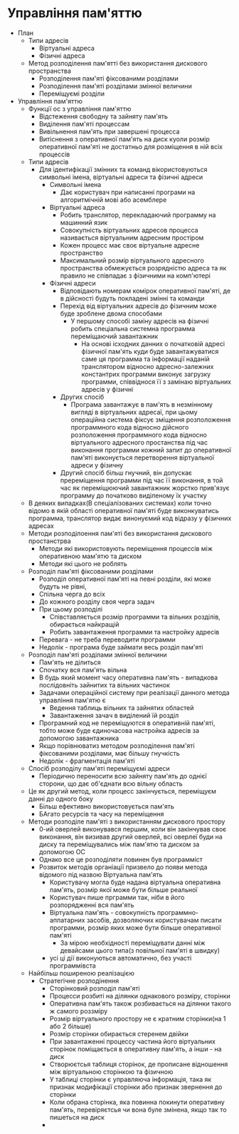 # Управління пам'яттю 
- План
  - Типи адресів
    - Віртуальні адреса
    - Фізичні адреса
  - Метод розподілення пам'ятті без використання дискового пространства
    - Розподілення пам'яті фіксованими розділами
    - Розподілення пам'яті розділами змінної величини
    - Переміщуємі розділи
- Управління пам'яттю
  - Функції ос з управління пам'яттю
    - Відстеження свободну та зайняту пам'ять
    - Виділення пам'яті процессам
    - Вивільнення пам'ять при завершені процесса
    - Витіснення з оперативної пам'ять на диск куоли розмір оперативної пам'яті не достатньо для розміщення в ній всіх процессів
  - Типи адресів
    - Для ідентифікації змінних та команд вікористовуються символьні імена, віртуальні адреси та фізичні адреси
      - Символьні імена
        - Дає користувач при написанні програми на алгоритмічній мові або асемблере
      - Віртуальні адреса
        - Робить транслятор, перекладаючий программу на машинний язик
        - Совокупність віртуальних адресов процесса називається віртуальним адресним простіром
        - Кожен процесс має своє віртуальне адресне пространство
        - Максимальний розмір віртуального адресного пространства обмежується розрядністю адреса та як правило не співпадає з фізичними на комп'ютері
      - Фізичні адреси
        - Відповідають номерам комірок оперативної пам'яті, де в дійсності будуть покладені змінні та команди
        - Перехід від віртуальних адресів до фізичним може буде зроблене двома способами
          - У першому способі заміну адресів на фізичні робить спеціальна системна программа переміщаючий завантажник
            - На основі ісходних данних о початковій адресі фізичної пам'ять куди буде завантажуватися саме ця программа та інформації наданій транслятором відносно адресно-залежних константрих программи виконує загрузку программи, співвіднося її з замінаю віртуальних адресів у фізичні
        - Других спосіб
          - Програма завантажує в пам'ять в незмінному вигляді в віртуальних адресаї, при цьому операційна система фіксує зміщення розположення программного кода відносно дійсного розположення программного кода відносно віртуального адресного простанства під час виконання программи кожний запит до оперативної пам'яті виконується перетворення віртуальної адреси у фізичну
        - Другий спосіб більш гнучний, він допускає пререміщення программи під час її виконання, в той час як переміщюючий завантажник жорстко прив'язує программу до початково виділеному їх участку
  - В деяких випадках(В спеціалізованих системах) коли точно відомо в якій області оперативної пам'яті буде виконкуватись программа, транслятор видає винонуємий код відразу у фізичних адресах
  - Методи розподілоення пам'яті без використання дискового простанстрва
    - Методи які використовують переміщення процессів між оперативною мам'ятю та диском
    - Методи які цього не роблять
  - Розподіл пам'яті фіксованими розділами
    - Розподіл оперативної пам'яті на певні розділи, які може будуть не рівні, 
    - Спільна черга до всіх
    - До кожного розділу своя черга задач
    - При цьому розподілі
      - Співставляється розмір программи та вільних розділів, обирається найкращій
      - Робить завантаження программи та настройку адресів
    - Перевага - не треба переводити программи 
    - Недолік - програма буде займати весь розділ пам'яті
  - Розподіл пам'яті розділами змінної величини
    - Пам'ять не ділиться
    - Спочатку вся пам'ять вільна
    - В будь який момент часу оперативна пам'ять - випадкова послідовніть зайнитих та вільних частинок
    - Задачами операційної систему при реалізації данного метода управління пам'ятю є 
      - Ведення таблиць вільних та зайнятих областей
      - Завантаження зачач в виділений їй розділ 
    - Програмний код не переміщуются в оперативній пам'яті, тобто може буде єдиночасова настройка адресів за допомогою завантажника
    - Якщо порівнюватиз методом розподілення пам'яті фіксованими розділами, має більшу гнучкість
    - Недолік - фрагментація пам'яті
  - Спосіб розподілу пам'яті переміщуємі адреси
    - Періодично переносити всю зайняту пам'ять до однієї сторони, що дає об'єднати всю вільну область
  - Це як другий метод, коли процесс закінчується, переміщуєм данні до одного боку
    - Більш ефективно використовується пам'ять
    - БАгато ресурсів та часу на переміщення
  - Методи розподіле пам'яті з використанням дискового простору
    - 0-ий оверлей виконувався першим, коли він закінчував своє виконання, він визивав другий оверлей, всі оверлеї буди на диску та переміщувались між пам'ятю та диском за допомогою ОС
    - Однако все це розподіляти повинен був программіст
    - Розвиток методів органіації призвело до появи метода відомого під назвою Віртуальна пам'ять
      - Користувачу могла буде надана віртуальна оперативна пам'ять, розмір якої може бути більше реальної
      - Користувач пише прграмми так, ніби в його розпорядженні вся пам'ять
      - Віртуальна пам'ять - совокупність программно-аппатарних засобів, дозволяючих користувачам писати программи, розмір яких може бути більше оперативної пам'яті
        - За мірою необхідності переміщувати данні між девайсами цього типа(з повільної пам'яті в швидку)
      - усі ці дії виконуються автоматично, без участі программівста
  - Найбільш поширеною реалізацією 
    - Стратегічне розподінення
      - Сторінковий розподіл пам'яті
      - Процесси розбиті на ділянки однакового розміру, сторінки
      - Оперативна пам'ять також розбивається на ділянки такого ж самого роззміру
      - Розмір віртуального простору не є кратним сторінки(на 1 або 2 більше)
      - Розмір сторінки обирається стеренем двійки 
      - При завантаженні процессу частина його віртуальних сторінок поміщається в оперативну пам'ять, а інши - на диск
      - Створюєтсья таблиця сторінок, де прописане відношення між віртуальною сторінкою та фізичною
      - У таблиці сторінки є управляюча інформація, така як признак модифікації сторінки або признак звернення до сторінки
      - Коли обрана сторінка, яка повинна покинути оперативну пам'ять, перевіряєтсья чи вона буле змінена, якщо так то пишеться на диск
      - 